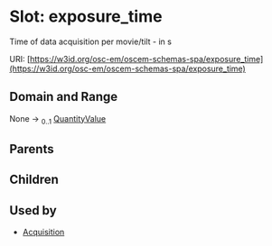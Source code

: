 
# Slot: exposure_time

Time of data acquisition per movie/tilt - in s

URI: [https://w3id.org/osc-em/oscem-schemas-spa/exposure_time](https://w3id.org/osc-em/oscem-schemas-spa/exposure_time)


## Domain and Range

None &#8594;  <sub>0..1</sub> [QuantityValue](QuantityValue.md)

## Parents


## Children


## Used by

 * [Acquisition](Acquisition.md)
